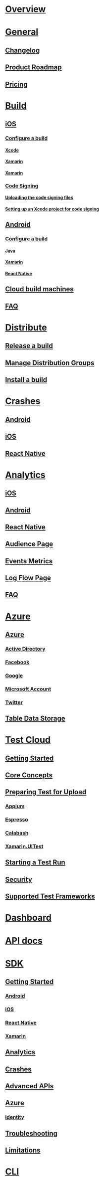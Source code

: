 # [Overview](index.md)
# [General](general/index.md)
## [Changelog](general/changelog/)
## [Product Roadmap](general/roadmap/)
## [Pricing](general/pricing/)

# [Build](build/index.md)
## [iOS](build/ios/index.md)
### [Configure a build](build/ios/first-build/index.md)
#### [Xcode](build/ios/first-build/xcode/)
#### [Xamarin](build/ios/first-build/xamarin/)
#### [Xamarin](build/ios/first-build/react-native/)
### [Code Signing](build/ios/code-signing/index.md)
#### [Uploading the code signing files](build/ios/code-signing/uploading-files/)
#### [Setting up an Xcode project for code signing](build/ios/code-signing/xcode-project/)
## [Android](build/android/index.md)
### [Configure a build](build/android/first-build/index.md)
#### [Java](build/android/first-build/java/)
#### [Xamarin](build/android/first-build/xamarin/)
#### [React Native](build/android/first-build/react-native)
## [Cloud build machines](build/software.md)
## [FAQ](build/faq.md)

# [Distribute](distribution/index.md)
## [Release a build](distribution/uploading.md)
## [Manage Distribution Groups](distribution/groups.md)
## [Install a build](distribution/installation.md)

# [Crashes](crashes/index.md)
## [Android](crashes/android.md)
## [iOS](crashes/ios.md)
## [React Native](crashes/react-native.md)

# [Analytics](analytics/index.md)
## [iOS](analytics/ios/index.md)
## [Android](analytics/android/)
## [React Native](analytics/react-native/)
## [Audience Page](analytics/understand-audience/)
## [Events Metrics](analytics/understand-events/)
## [Log Flow Page](analytics/understand-log-flow/)
## [FAQ](analytics/faq/)

# [Azure](azure/index.md)
## [Azure](azure/identity/index.md)
### [Active Directory](azure/identity/azuread.md)
### [Facebook](azure/identity/facebook.md)
### [Google](azure/identity/google.md)
### [Microsoft Account](azure/identity/microsoft.md)
### [Twitter](azure/identity/twitter.md)
## [Table Data Storage](azure/tables/index.md)

# [Test Cloud](test-cloud/index.md)
## [Getting Started](test-cloud/getting-started.md)
## [Core Concepts](test-cloud/core-concepts.md)
## [Preparing Test for Upload](test-cloud/preparing-for-upload/index.md)
### [Appium](test-cloud/preparing-for-upload/appium.md)
### [Espresso](test-cloud/preparing-for-upload/espresso.md)
### [Calabash](test-cloud/preparing-for-upload/calabash.md)
### [Xamarin.UITest](test-cloud/preparing-for-upload/uitest.md)
## [Starting a Test Run](test-cloud/starting-a-test-run.md)
## [Security](test-cloud/security.md)
## [Supported Test Frameworks](test-cloud/supported-frameworks.md)

# [Dashboard](dashboard/index.md)

# [API docs](api-docs/index.md)

# [SDK](sdk/index.md)
## [Getting Started](sdk/getting-started/index.md)
### [Android](sdk/getting-started/android.md)
### [iOS](sdk/getting-started/ios.md)
### [React Native](sdk/getting-started/react-native.md)
### [Xamarin](sdk/getting-started/xamarin.md)
## [Analytics](sdk/analytics/index.md)
## [Crashes](sdk/crashes/index.md)
## [Advanced APIs](sdk/advanced-apis/index.md)
## [Azure](sdk/azure/index.md)
### [Identity](sdk/azure/identity/index.md)
## [Troubleshooting](sdk/troubleshooting.md)
## [Limitations](sdk/limitations.md)

# [CLI](cli/index.md)
